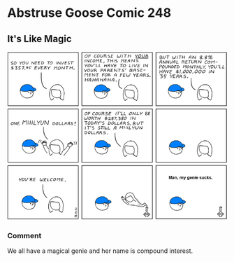 # Abstruse Goose Comic 248
## It's Like Magic

![image](comics/magic_does_exist.png)
### Comment
We all have a magical genie and her name is compound interest.
